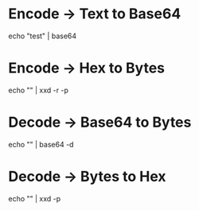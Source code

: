 # Encode → Text to Base64
echo "test" | base64

# Encode → Hex to Bytes
echo "<HEX>" | xxd -r -p

# Decode → Base64 to Bytes
echo "<base64data>" | base64 -d

# Decode → Bytes to Hex
echo "<Bytes>" | xxd -p
